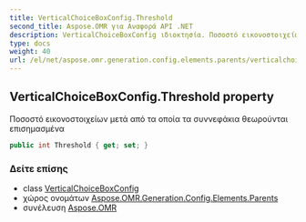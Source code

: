 ```yaml
---
title: VerticalChoiceBoxConfig.Threshold
second_title: Aspose.OMR για Αναφορά API .NET
description: VerticalChoiceBoxConfig ιδιοκτησία. Ποσοστό εικονοστοιχείων μετά από τα οποία τα συννεφάκια θεωρούνται επισημασμένα
type: docs
weight: 40
url: /el/net/aspose.omr.generation.config.elements.parents/verticalchoiceboxconfig/threshold/
---
```

## VerticalChoiceBoxConfig.Threshold property

Ποσοστό εικονοστοιχείων μετά από τα οποία τα συννεφάκια θεωρούνται επισημασμένα

```csharp
public int Threshold { get; set; }
```

### Δείτε επίσης

* class [VerticalChoiceBoxConfig](../)
* χώρος ονομάτων [Aspose.OMR.Generation.Config.Elements.Parents](../../verticalchoiceboxconfig/)
* συνέλευση [Aspose.OMR](../../../)


